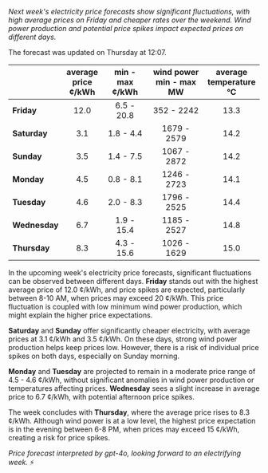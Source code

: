 *Next week's electricity price forecasts show significant fluctuations, with high average prices on Friday and cheaper rates over the weekend. Wind power production and potential price spikes impact expected prices on different days.*

The forecast was updated on Thursday at 12:07.

|             | average<br>price<br>¢/kWh | min - max<br>¢/kWh | wind power<br>min - max<br>MW | average<br>temperature<br>°C |
|:-------------|:----------------:|:----------------:|:-------------:|:-------------:|
| **Friday**  | 12.0            | 6.5 - 20.8         | 352 - 2242      | 13.3          |
| **Saturday**  | 3.1             | 1.8 - 4.4          | 1679 - 2579     | 14.2          |
| **Sunday**  | 3.5             | 1.4 - 7.5          | 1067 - 2872     | 14.2          |
| **Monday** | 4.5             | 0.8 - 8.1          | 1246 - 2723     | 14.1          |
| **Tuesday**   | 4.6             | 2.0 - 8.3          | 1796 - 2525     | 14.4          |
| **Wednesday**| 6.7             | 1.9 - 15.4         | 1185 - 2527     | 14.8          |
| **Thursday**   | 8.3             | 4.3 - 15.6         | 1026 - 1629     | 15.0          |

In the upcoming week's electricity price forecasts, significant fluctuations can be observed between different days. **Friday** stands out with the highest average price of 12.0 ¢/kWh, and price spikes are expected, particularly between 8-10 AM, when prices may exceed 20 ¢/kWh. This price fluctuation is coupled with low minimum wind power production, which might explain the higher price expectations.

**Saturday** and **Sunday** offer significantly cheaper electricity, with average prices at 3.1 ¢/kWh and 3.5 ¢/kWh. On these days, strong wind power production helps keep prices low. However, there is a risk of individual price spikes on both days, especially on Sunday morning.

**Monday** and **Tuesday** are projected to remain in a moderate price range of 4.5 - 4.6 ¢/kWh, without significant anomalies in wind power production or temperatures affecting prices. **Wednesday** sees a slight increase in average price to 6.7 ¢/kWh, with potential afternoon price spikes.

The week concludes with **Thursday**, where the average price rises to 8.3 ¢/kWh. Although wind power is at a low level, the highest price expectation is in the evening between 6-8 PM, when prices may exceed 15 ¢/kWh, creating a risk for price spikes.

*Price forecast interpreted by gpt-4o, looking forward to an electrifying week.* ⚡️
